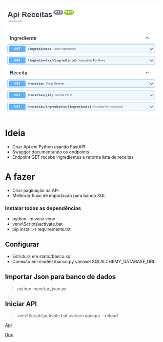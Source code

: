 
![Swagger](static/swagger.png)

# Ideia
- Criar Api em Python usando FastAPI
- Swagger documentando os endpoints
- Endpoint GET recebe ingredientes e retorna lista de receitas

# A fazer
- Criar paginação na API
- Melhorar fluxo de importação para banco SQL

### Instalar todas as dependências
* python -m venv venv
* venv\Scripts\activate.bat
* pip install -r requirements.txt

## Configurar
* Estrutura em static/banco.sql
* Conexão em models/banco.py variavel SQLALCHEMY_DATABASE_URL

## Importar Json para banco de dados
> python importar_json.py

## Iniciar API
> venv\Scripts\activate.bat
> uvicorn api:app --reload

[Api](http://localhost:8000/)

[Doc](http://localhost:8000/docs#/)
